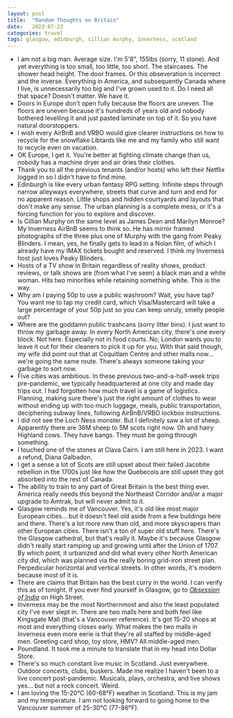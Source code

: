```yaml
---
layout: post
title:  "Random Thoughts on Britain"
date:   2023-07-23
categories: travel
tags: glasgow, edinburgh, cillian murphy, inverness, scotland
---
```

* I am not a big man. Average size. I'm 5'8", 155lbs (sorry, 11 stone). And yet everything is too small, too little, too short. The staircases. The shower head height. The door frames. Or this obseveration is incorrect and the inverse. Everything in America, and subsequently Canada where I live, is unnecessarily too big and I've grown used to it. Do I need all that space? Doesn't matter. We have it.
* Doors in Europe don't open fully because the floors are uneven. The floors are uneven because it's hundreds of years old and nobody bothered levelling it and just pasted laminate on top of it. So you have natural doorstoppers.
* I wish every AirBnB and VRBO would give clearer instructions on how to recycle for the snowflake Libtards like me and my family who still want to recycle even on vacation.
* OK Europe, I get it. You're better at fighting climate change than us, nobody has a machine dryer and air dries their clothes.
* Thank you to all the previous tenants (and/or hosts) who left their Netflix logged in so I didn't have to find mine.
* Edinburgh is like every urban fantasy RPG setting. Infinite steps through narrow alleyways everywhere, streets that curve and turn and end for no apparent reason. Little shops and hidden courtyards and layouts that don't make any sense. The urban planning is a complete mess, or it's a forcing function for you to explore and discover.
* Is Cillian Murphy on the same level as James Dean and Marilyn Monroe? My Inverness AirBnB seems to think so. He has mirror framed photographs of the three plus one of Murphy with the gang from Peaky Blinders. I mean, yes, he finally gets to lead in a Nolan film, of which I already have my IMAX tickets bought and reserved. I think my Inverness host just loves Peaky Blinders.
* Hosts of a TV show in Britain regardless of reality shows, product reviews, or talk shows are (from what I've seen) a black man and a white woman. Hits two minorities while retaining something white. This is the way.
* Why am I paying 50p to use a public washroom? Wait, you have tap? You want me to tap my credit card, which Visa/Mastercard will take a large percentage of your 50p just so you can keep unruly, smelly people out?
* Where are the goddamn public trashcans (sorry litter bins). I just want to throw my garbage away. In every North American city, there's one every block. Not here. Especially not in food courts. No, London wants you to leave it out for their cleaners to pick it up for you. With that said though, my wife did point out that at Coquitlam Centre and other malls now... we're going the same route. There's always someone taking your garbage to sort now.
* Five cities was ambitious. In these previous two-and-a-half-week trips pre-pandemic, we typically headquartered at one city and made day trips out. I had forgotten how much travel is a game of logistics. Planning, making sure there's just the right amount of clothes to wear without ending up with too much luggage, meals, public transportation, deciphering subway lines, following AirBnB/VRBO lockbox instructions.
* I did not see the Loch Ness monster. But I definitely saw a lot of sheep. Apparently there are 36M sheep to 5M scots right now. Oh and hairy Highland cows. They have bangs. They must be going through something.
* I touched one of the stones at Clava Cairn. I am still here in 2023. I want a refund, Diana Galbadon.
* I get a sense a lot of Scots are still upset about their failed Jacobite rebellion in the 1700s just like how the Quebecois are still upset they got absorbed into the rest of Canada.
* The ability to train to any part of Great Britain is the best thing ever. America really needs this beyond the Northeast Corridor and/or a major upgrade to Amtrak, but will never admit to it.
* Glasgow reminds me of Vancouver. Yes, it's old like most major European cities... but it doesn't feel old aside from a few buildings here and there. There's a lot more new than old, and more skyscrapers than other European cities. There isn't a ton of super old stuff here. There's the Glasgow cathedral, but that's really it. Maybe it's because Glasgow didn't really start ramping up and growing until after the Union of 1707. By which point, it urbanized and did what every other North American city did, which was planned via the really boring grid-iron street plan. Perpedicular horizontal and vertical streets. In other words, it's modern because most of it is.
* There are claims that Britain has the best curry in the world. I can verify this as of tonight. If you ever find yourself in Glasgow, go to [_Obsession of India_](https://www.obsessionofindia.co.uk@blank) on High Street.
* Inverness may be the most Northernmost and also the least populated city I've ever slept in. There are two malls here and both feel like Kingsgate Mall (that's a Vancouver reference). It's got 15-20 shops at most and everything closes early. What makes the two malls in Inverness even more eerie is that they're all staffed by middle-aged men. Greeting card shop, toy store, HMV? All middle-aged men.
* Poundland. It took me a minute to translate that in my head into Dollar Store.
* There's so much constant live music in Scotland. Just everywhere. Outdoor concerts, clubs, buskers. Made me realize I haven't been to a live concert post-pandemic. Musicals, plays, orchestra, and live shows yes... but not a rock concert. Weird.
* I am loving the 15-20°C (60-68°F) weather in Scotland. This is my jam and my temperature. I am not looking forward to going home to the Vancouver summer of 25-30°C (77-86°F).
